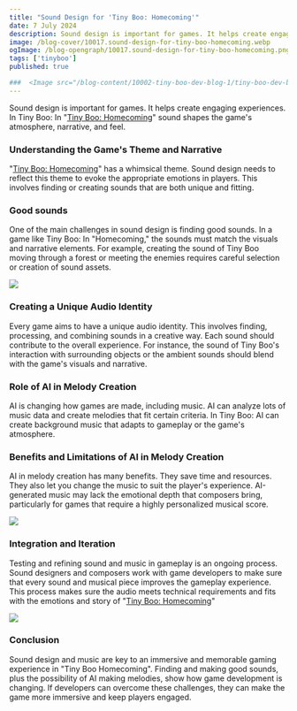 ```yaml
---
title: "Sound Design for 'Tiny Boo: Homecoming'"
date: 7 July 2024
description: Sound design is important for games. It helps create engaging experiences.
image: /blog-cover/10017.sound-design-for-tiny-boo-homecoming.webp
ogImage: /blog-opengraph/10017.sound-design-for-tiny-boo-homecoming.png
tags: ['tinyboo']
published: true

###  <Image src="/blog-content/10002-tiny-boo-dev-blog-1/tiny-boo-dev-blog-1-2.webp" class="mx-auto"></Image>
---
```


Sound design is important for games. It helps create engaging experiences. In Tiny Boo: In "[Tiny Boo: Homecoming](https://tinyboohomecoming.com)" sound shapes the game's atmosphere, narrative, and feel.

### Understanding the Game's Theme and Narrative

"[Tiny Boo: Homecoming](https://tinyboohomecoming.com)" has a whimsical theme. Sound design needs to reflect this theme to evoke the appropriate emotions in players. This involves finding or creating sounds that are both unique and fitting.

### Good sounds

One of the main challenges in sound design is finding good sounds. In a game like Tiny Boo: In "Homecoming," the sounds must match the visuals and narrative elements. For example, creating the sound of Tiny Boo moving through a forest or meeting the enemies requires careful selection or creation of sound assets.

<Image src="/blog-content/10017-sound-design-for-tiny-boo-homecoming/sound-design-for-tiny-boo-homecoming-1.webp" class="mx-auto"></Image>

### Creating a Unique Audio Identity

Every game aims to have a unique audio identity. This involves finding, processing, and combining sounds in a creative way. Each sound should contribute to the overall experience. For instance, the sound of Tiny Boo's interaction with surrounding objects or the ambient sounds should blend with the game's visuals and narrative.

### Role of AI in Melody Creation

AI is changing how games are made, including music. AI can analyze lots of music data and create melodies that fit certain criteria. In Tiny Boo: AI can create background music that adapts to gameplay or the game's atmosphere.

### Benefits and Limitations of AI in Melody Creation

AI in melody creation has many benefits. They save time and resources. They also let you change the music to suit the player's experience. AI-generated music may lack the emotional depth that composers bring, particularly for games that require a highly personalized musical score.

<Image src="/blog-content/10017-sound-design-for-tiny-boo-homecoming/sound-design-for-tiny-boo-homecoming-2.webp" class="mx-auto"></Image>

### Integration and Iteration

Testing and refining sound and music in gameplay is an ongoing process. Sound designers and composers work with game developers to make sure that every sound and musical piece improves the gameplay experience. This process makes sure the audio meets technical requirements and fits with the emotions and story of "[Tiny Boo: Homecoming](https://tinyboohomecoming.com)"

<Image src="/blog-content/10017-sound-design-for-tiny-boo-homecoming/sound-design-for-tiny-boo-homecoming-3.webp" class="mx-auto"></Image>

### Conclusion

Sound design and music are key to an immersive and memorable gaming experience in "Tiny Boo Homecoming". Finding and making good sounds, plus the possibility of AI making melodies, show how game development is changing. If developers can overcome these challenges, they can make the game more immersive and keep players engaged.
